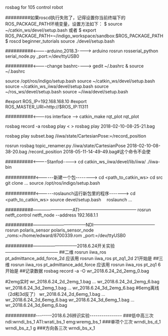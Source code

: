 rosbag for 105 control robot

#########如果roscd执行失败了，记得设置你当前终端下的ROS_PACKAGE_PATH环境变量，设置方法如下：
$ source ~/catkin_ws/devel/setup.bash 或者
$ export ROS_PACKAGE_PATH=~/indigo_workspace/sandbox:$ROS_PACKAGE_PATH
$ roscd beginner_tutorials
source ./devel/setup.bash

##########<----arduino,2018.3---->
arduino
rosrun rosserial_python serial_node.py _port:=/dev/ttyUSB0


##########<----change bashrc---->
gedit ~/.bashrc &
source ~/.bashrc

source /opt/ros/indigo/setup.bash
source ~/catkin_ws/devel/setup.bash
source ~/catkin_ws_iiwa/devel/setup.bash
source ~/ros_ws/devel/setup.bash
source ~/iiwa/devel/setup.bash

#export ROS_IP=192.168.168.10
#export ROS_MASTER_URI=http://$ROS_IP:11311

##########<---ros interface -->
catkin_make
rqt_plot rqt_plot

rosbag record -a
rosbag play <  >    rosbag play 2018-02-10-08-25-21.bag

rosbag play subset.bag /iiwa/state/CartesianPose:=/record_position

rosrun rosbag topic_renamer.py /iiwa/state/CartesianPose 2018-02-10-08-38-20.bag /record_position 2018-05-11-14-49-49.bag#这个命令不会使

##########<----Stanfod---->
cd catkin_ws_iiwa/devel/lib/iiwa/
./iiwa-bin


###########<------新建一个包-------->
cd <path_to_catkin_ws>
cd src
git clone ...
source /opt/ros/indigo/setup.bash

###########<------roslaunch运行新包里的程序------->
 cd <path_to_catkin_ws>
 source devel/setup.bash
　roslaunch ...

##########—————————ATI—————————————
 rosrun netft_control netft_node --address 192.168.1.1

##########————————————NDI——————————————
rosrun polaris_sensor polaris_sensor_node _roms:=/home/edward/8700339.rom _port:=/dev/ttyUSB0

##########——————————2018.6.24开关实验————————————
##二维
rosrun iiwa_ros pt_admittance_add_force_2d 
应该用
 rosrun iiwa_ros pt_zq1_2d
21开始是
##三维
rosrun iiwa_ros pt_admittance_add_force
应该用
 rosrun iiwa_ros pt_zq1
6开始是
##记录数据
 rosbag record -a -O wr_2018.6.24_2d_2emg_0.bag


#2emg实时
wr_2018.6.24_2d_2emg_1.bag
...
wr_2018.6.24_2d_2emg_6.bag
wr_2018.6.24_3d_2emg_1.bag
...
wr_2018.6.24_3d_2emg_6.bag
#6emg离线（2d和3d反了）
wr_2018.6.24_2d_6emg_1.bag
...
wr_2018.6.24_2d_6emg_6.bag
wr_2018.6.24_3d_6emg_1.bag
...
wr_2018.6.24_3d_6emg_6.bag

###########--------2018.6.26辨识实验----------------
###低中高三次
ndi:wrndi_bs_1  ATI:wrati_bs_1   emg:wremg_bs_1
###单项个三次
wrndi_bs_d_1
wrndi_bs_z_1
g
###方向各三次
wrndi_bs_x_1
